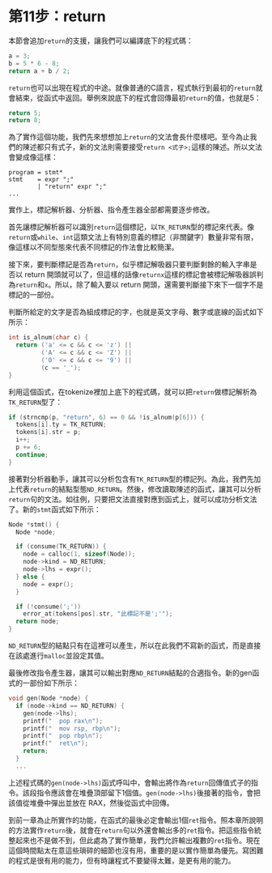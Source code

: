 # 第11步：return

本節會追加`return`的支援，讓我們可以編譯底下的程式碼：

```c
a = 3;
b = 5 * 6 - 8;
return a + b / 2;
```

`return`也可以出現在程式的中途。就像普通的C語言，程式執行到最初的`return`就會結束，從函式中返回。舉例來說底下的程式會回傳最初`return`的值，也就是5：

```c
return 5;
return 8;
```

為了實作這個功能，我們先來想想加上`return`的文法會長什麼樣吧。至今為止我們的陳述都只有式子，新的文法則需要接受`return <式子>;`這樣的陳述。所以文法會變成像這樣：

```text
program = stmt*
stmt    = expr ";"
        | "return" expr ";"
...
```

實作上，標記解析器、分析器、指令產生器全部都需要逐步修改。

首先讓標記解析器可以識別`return`這個標記，以`TK_RETURN`型的標記來代表。像`return`或`while`、`int`這類文法上有特別意義的標記（非關鍵字）數量非常有限，像這樣以不同型態來代表不同標記的作法會比較簡潔。

接下來，要判斷標記是否為`return`，似乎標記解吸器只要判斷剩餘的輸入字串是否以 return 開頭就可以了，但這樣的話像`returnx`這樣的標記會被標記解吸器誤判為`return`和`x`。所以，除了輸入要以 return 開頭，還需要判斷接下來下一個字不是標記的一部份。

判斷所給定的文字是否為組成標記的字，也就是英文字母、數字或底線的函式如下所示：

```c
int is_alnum(char c) {
  return ('a' <= c && c <= 'z') ||
         ('A' <= c && c <= 'Z') ||
         ('0' <= c && c <= '9') ||
         (c == '_');
}
```

利用這個函式，在tokenize裡加上底下的程式碼，就可以把`return`做標記解析為`TK_RETURN`型了：

```c
if (strncmp(p, "return", 6) == 0 && !is_alnum(p[6])) {
  tokens[i].ty = TK_RETURN;
  tokens[i].str = p;
  i++;
  p += 6;
  continue;
}
```

接著對分析器動手，讓其可以分析包含有`TK_RETURN`型的標記列。為此，我們先加上代表`return`的結點型態`ND_RETURN`。然後，修改讀取陳述的函式，讓其可以分析`return`句的文法。如往例，只要把文法直接對應到函式上，就可以成功分析文法了。新的`stmt`函式如下所示：

```c
Node *stmt() {
  Node *node;

  if (consume(TK_RETURN)) {
    node = calloc(1, sizeof(Node));
    node->kind = ND_RETURN;
    node->lhs = expr();
  } else {
    node = expr();
  }

  if (!consume(';'))
    error_at(tokens[pos].str, "此標記不是';'");
  return node;
}
```

`ND_RETURN`型的結點只有在這裡可以產生，所以在此我們不寫新的函式，而是直接在該處進行`malloc`並設定其值。

最後修改指令產生器，讓其可以輸出對應`ND_RETURN`結點的合適指令。新的gen函式的一部份如下所示：

```c
void gen(Node *node) {
  if (node->kind == ND_RETURN) {
    gen(node->lhs);
    printf("  pop rax\n");
    printf("  mov rsp, rbp\n");
    printf("  pop rbp\n");
    printf("  ret\n");
    return;
  }
  ...
```

上述程式碼的`gen(node->lhs)`函式呼叫中，會輸出將作為`return`回傳值式子的指令。該段指令應該會在堆疊頂部留下1個值。`gen(node->lhs)`後接著的指令，會把該值從堆疊中彈出並放在 RAX，然後從函式中回傳。

到前一章為止所實作的功能，在函式的最後必定會輸出1個`ret`指令。照本章所說明的方法實作`return`後，就會在`return`句以外還會輸出多的`ret`指令。把這些指令統整起來也不是做不到，但此處為了實作簡單，我們允許輸出複數的`ret`指令。現在這個時間點太在意這些瑣碎的細節也沒有用，重要的是以實作簡單為優先。寫困難的程式是很有用的能力，但有時讓程式不要變得太難，是更有用的能力。

